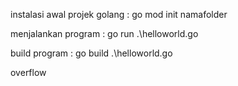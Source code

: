 instalasi awal projek golang : go mod init namafolder

menjalankan program : go run .\helloworld.go

build program : go build .\helloworld.go

overflow